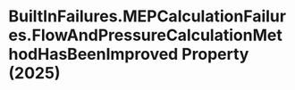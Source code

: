 # BuiltInFailures.MEPCalculationFailures.FlowAndPressureCalculationMethodHasBeenImproved Property (2025)

﻿